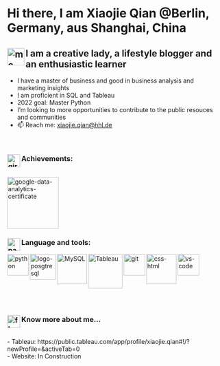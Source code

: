# Hi there, I am Xiaojie Qian @Berlin, Germany, aus Shanghai, China

## <img align="left" alt= "me" width="40px" src= "https://user-images.githubusercontent.com/58776067/170833834-d9283ef7-1ef1-4574-b793-66d2b279f964.png" /> I am a creative lady, a lifestyle blogger and an enthusiastic learner
- <!--👋--> I have a master of business and good in business analysis and marketing insights 
- <!--👀--> I am proficient in SQL and Tableau
- <!--🌱--> 2022 goal: Master Python 
- <!--💞️-->I’m looking to more opportunities to contribute to the public resouces and communities
- 📫 Reach me: xiaojie.qian@hhl.de


<br />

### <img align="left" alt= "giraffe" width="30px" src= "https://user-images.githubusercontent.com/58776067/170827392-01b2053d-256b-4c07-860f-c3dc6315d39e.png" /> Achievements:
<br />
<img align="left" alt= "google-data-analytics-certificate" width="120px" src= "https://user-images.githubusercontent.com/58776067/170819768-0f025782-d86c-4bd2-b539-016bd8e10add.png" />

<br />
<br />
<br />
<br />
<br />
<br />
<br />


###  <img align="left" alt= "panda" width="30px" src= "https://user-images.githubusercontent.com/58776067/170827446-b077f4d2-d938-4e6e-a42c-2428007a2ccf.png" /> Language and tools: 

<img align="left" alt= "python" width="50px" src= "https://user-images.githubusercontent.com/58776067/170830681-251e35c8-dc19-4022-97ff-6656fe5cdf1a.png" />
<img align="left" alt= "logo-posgtresql" width="60px" src= "https://user-images.githubusercontent.com/58776067/170820722-dd8da4ed-ad0d-4598-8ebb-03ee88c5ba13.png" />
<img align="left" alt= "MySQL" width="70px" src= "https://user-images.githubusercontent.com/58776067/170820863-10816877-3d38-48d7-ac3e-9bb602eaf68a.png" /> 
<img align="left" alt= "Tableau" width="80px" src= "https://user-images.githubusercontent.com/58776067/170820881-be3d5d66-731e-41c6-81e6-1fd3a603c73f.svg" />
<img align="left" alt= "git" width="50px" src= "https://user-images.githubusercontent.com/58776067/170821093-7d251977-584e-42a3-b50c-d7293bbde644.png" />
<img align="left" alt= "css-html" width="70px" src= "https://user-images.githubusercontent.com/58776067/170821177-475f13e7-0682-4f6e-80e4-cf2fb4eee1e8.png" />
<img align="left" alt= "vs-code" width="50px" src= "https://user-images.githubusercontent.com/58776067/170821188-3539d6bb-0251-4764-a8c9-703a40db77fa.svg" />

<br /> 
<br />
<br />
<br />
<br />
<br />
<br />

### <img align="left" alt= "flamingo" width="30px" src= "https://user-images.githubusercontent.com/58776067/170827449-df3352df-68dd-4e01-abf4-c07f9d0c9446.png" /> Know more about me...
<br />
- Tableau: https://public.tableau.com/app/profile/xiaojie.qian#!/?newProfile=&activeTab=0
<br />
- Website: In Construction

<!---
[webiste]
[Linkedin]
[SQL] :https://github.com/xiaojie-qian/Dognitiondb_MySQL 
--->

<!---
xiaojie-qian/xiaojie-qian is a ✨ special ✨ repository because its `README.md` (this file) appears on your GitHub profile.
You can click the Preview link to take a look at your changes.
--->
